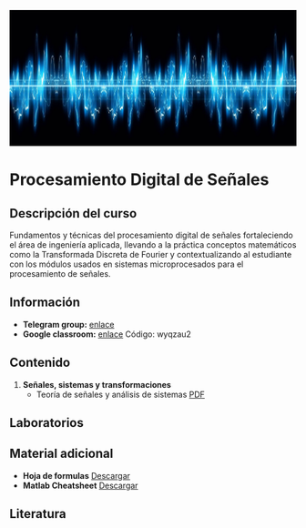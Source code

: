 [![banner](/_assets/pics/bannerLST.png)](https://github.com/marcoteran/dsp)
# Procesamiento Digital de Señales

## Descripción del curso
Fundamentos y técnicas del procesamiento digital de señales fortaleciendo el área de ingeniería aplicada, llevando a la práctica conceptos matemáticos como la Transformada Discreta de Fourier y contextualizando al estudiante con los módulos usados en sistemas microprocesados para el procesamiento de señales.

## Información
* **Telegram group:** [enlace](https://t.me/+FPhkAIccaWExMDcx)
* **Google classroom:** [enlace](https://classroom.google.com/c/NDU4NDA0NTkxMTg2?cjc=wyqzau2) Código: wyqzau2

## Contenido

1. **Señales, sistemas y transformaciones**
	* Teoría de señales y análisis de sistemas [PDF](https://github.com/marcoteran/dsp/raw/master/lectures/01_dsp_signaltheoryandsystems.pdf)

## Laboratorios

## Material adicional

* **Hoja de formulas** [Descargar](https://github.com/marcoteran/dsp/raw/master/mathsheets/mathsheetbasic.pdf)
* **Matlab Cheatsheet** [Descargar](https://github.com/marcoteran/dsp/raw/master/laboratory/introtomatlab/documentation/MatlabCheatsheet.pdf)

## Literatura

